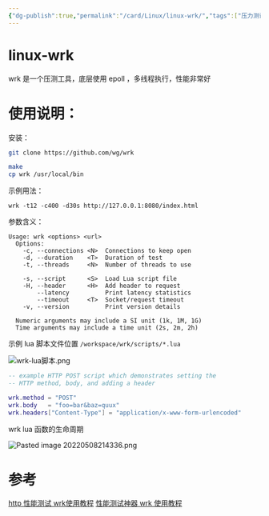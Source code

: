 ```yaml
---
{"dg-publish":true,"permalink":"/card/Linux/linux-wrk/","tags":["压力测试"],"noteIcon":"2","created":"2021-08-16T13:37:20+08:00","updated":"2024-10-21T15:50:21+08:00"}
---
```



# linux-wrk

wrk 是一个压测工具，底层使用 epoll ，多线程执行，性能非常好

# 使用说明：

安装：

```bash 
git clone https://github.com/wg/wrk 

make
cp wrk /usr/local/bin
```

示例用法：

```shell
wrk -t12 -c400 -d30s http://127.0.0.1:8080/index.html
```

参数含义：

```shell
Usage: wrk <options> <url>
  Options:
    -c, --connections <N>  Connections to keep open
    -d, --duration    <T>  Duration of test
    -t, --threads     <N>  Number of threads to use

    -s, --script      <S>  Load Lua script file
    -H, --header      <H>  Add header to request
        --latency          Print latency statistics
        --timeout     <T>  Socket/request timeout
    -v, --version          Print version details

  Numeric arguments may include a SI unit (1k, 1M, 1G)
  Time arguments may include a time unit (2s, 2m, 2h)
```

示例 lua 脚本文件位置
`/workspace/wrk/scripts/*.lua`

![wrk-lua脚本.png](/img/user/attachs/wrk-lua%E8%84%9A%E6%9C%AC.png)

```lua
-- example HTTP POST script which demonstrates setting the
-- HTTP method, body, and adding a header

wrk.method = "POST"
wrk.body   = "foo=bar&baz=quux"
wrk.headers["Content-Type"] = "application/x-www-form-urlencoded"
```

wrk lua 函数的生命周期

![Pasted image 20220508214336.png](/img/user/attachs/Pasted%20image%2020220508214336.png)

# 参考

[http 性能测试 wrk使用教程](https://juejin.cn/post/6844903550288396296)
[性能测试神器 wrk 使用教程](https://segmentfault.com/a/1190000023212126)
